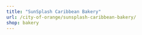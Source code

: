 ```yaml
---
title: "SunSplash Caribbean Bakery"
url: /city-of-orange/sunsplash-caribbean-bakery/
shop: bakery
---
```

